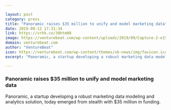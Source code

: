 ```yaml
---

layout: post
category: press
title: "Panoramic raises $35 million to unify and model marketing data"
date: 2019-09-12 17:31:34
link: https://vrhk.co/30htm08
image: https://venturebeat.com/wp-content/uploads/2019/09/Capture-2-e1568306669126.png?w=1200&strip=all
domain: venturebeat.com
author: "VentureBeat"
icon: https://venturebeat.com/wp-content/themes/vb-news/img/favicon.ico
excerpt: "Panoramic, a startup developing a robust marketing data modeling and analytics solution, today emerged from stealth with $35 million in funding."

---
```


### Panoramic raises $35 million to unify and model marketing data

Panoramic, a startup developing a robust marketing data modeling and analytics solution, today emerged from stealth with $35 million in funding.